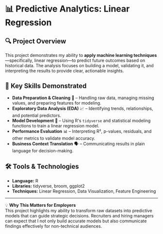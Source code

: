 # 📊 Predictive Analytics: Linear Regression

## 🔍 Project Overview  
This project demonstrates my ability to **apply machine learning techniques**—specifically, linear regression—to predict future outcomes based on historical data. The analysis focuses on building a model, validating it, and interpreting the results to provide clear, actionable insights.

## 🎯 Key Skills Demonstrated
- **Data Preparation & Cleaning** 🧹 – Handling raw data, managing missing values, and preparing features for modeling.  
- **Exploratory Data Analysis (EDA)** 📈 – Identifying trends, relationships, and potential predictors.  
- **Model Development** 🤖 – Using R's `tidyverse` and statistical modeling functions to train a linear regression model.  
- **Performance Evaluation** 📊 – Interpreting R², p-values, residuals, and other metrics to validate model accuracy.  
- **Business Context Translation** 🗣 – Communicating results in plain language for decision-making.

## 🛠 Tools & Technologies
- **Language:** R  
- **Libraries:** tidyverse, broom, ggplot2  
- **Techniques:** Linear Regression, Data Visualization, Feature Engineering  

---

💡 **Why This Matters for Employers**  
This project highlights my ability to transform raw datasets into predictive models that can guide strategic decisions. Recruiters and hiring managers can expect that I not only build accurate models but also communicate findings effectively for non-technical audiences.
